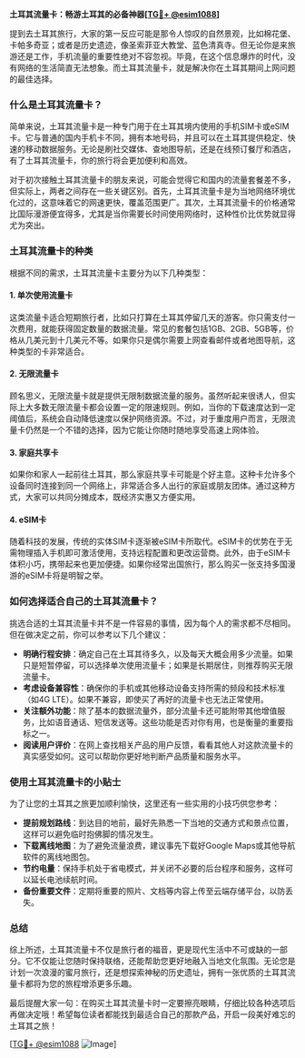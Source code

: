 **土耳其流量卡：畅游土耳其的必备神器[[TG💪+ @esim1088](https://t.me/s/esim1088)]**

提到去土耳其旅行，大家的第一反应可能是那令人惊叹的自然景观，比如棉花堡、卡帕多奇亚；或者是历史遗迹，像圣索菲亚大教堂、蓝色清真寺。但无论你是来旅游还是工作，手机流量的重要性绝对不容忽视。毕竟，在这个信息爆炸的时代，没有网络的生活简直无法想象。而土耳其流量卡，就是解决你在土耳其期间上网问题的最佳选择。

### 什么是土耳其流量卡？

简单来说，土耳其流量卡是一种专门用于在土耳其境内使用的手机SIM卡或eSIM卡。它与普通的国内手机卡不同，拥有本地号码，并且可以在土耳其提供稳定、快速的移动数据服务。无论是刷社交媒体、查地图导航，还是在线预订餐厅和酒店，有了土耳其流量卡，你的旅行将会更加便利和高效。

对于初次接触土耳其流量卡的朋友来说，可能会觉得它和国内的流量套餐差不多，但实际上，两者之间存在一些关键区别。首先，土耳其流量卡是为当地网络环境优化过的，这意味着它的网速更快，覆盖范围更广。其次，土耳其流量卡的价格通常比国际漫游便宜得多，尤其是当你需要长时间使用网络时，这种性价比优势就显得尤为突出。

### 土耳其流量卡的种类

根据不同的需求，土耳其流量卡主要分为以下几种类型：

#### 1. **单次使用流量卡**
这类流量卡适合短期旅行者，比如只打算在土耳其停留几天的游客。你只需支付一次费用，就能获得固定数量的数据流量。常见的套餐包括1GB、2GB、5GB等，价格从几美元到十几美元不等。如果你只是偶尔需要上网查看邮件或者地图导航，这种类型的卡非常适合。

#### 2. **无限流量卡**
顾名思义，无限流量卡就是提供无限制数据流量的服务。虽然听起来很诱人，但实际上大多数无限流量卡都会设置一定的限速规则。例如，当你的下载速度达到一定阈值后，系统会自动降低速度以保护网络资源。不过，对于重度用户而言，无限流量卡仍然是一个不错的选择，因为它能让你随时随地享受高速上网体验。

#### 3. **家庭共享卡**
如果你和家人一起前往土耳其，那么家庭共享卡可能是个好主意。这种卡允许多个设备同时连接到同一个网络上，非常适合多人出行的家庭或朋友团体。通过这种方式，大家可以共同分摊成本，既经济实惠又方便实用。

#### 4. **eSIM卡**
随着科技的发展，传统的实体SIM卡逐渐被eSIM卡所取代。eSIM卡的优势在于无需物理插入手机即可激活使用，支持远程配置和更改运营商。此外，由于eSIM卡体积小巧，携带起来也更加便捷。如果你经常出国旅行，那么购买一张支持多国漫游的eSIM卡将是明智之举。

### 如何选择适合自己的土耳其流量卡？

挑选合适的土耳其流量卡并不是一件容易的事情，因为每个人的需求都不尽相同。但在做决定之前，你可以参考以下几个建议：

- **明确行程安排**：确定自己在土耳其待多久，以及每天大概会用多少流量。如果只是短暂停留，可以选择单次使用流量卡；如果是长期居住，则推荐购买无限流量卡。
- **考虑设备兼容性**：确保你的手机或其他移动设备支持所需的频段和技术标准（如4G LTE）。如果不兼容，即使买了再好的流量卡也无法正常使用。
- **关注额外功能**：除了基本的数据流量外，部分流量卡还可能附带其他增值服务，比如语音通话、短信发送等。这些功能是否对你有用，也是衡量的重要指标之一。
- **阅读用户评价**：在网上查找相关产品的用户反馈，看看其他人对这款流量卡的真实感受如何。这可以帮助你更好地判断产品质量和服务水平。

### 使用土耳其流量卡的小贴士

为了让您的土耳其之旅更加顺利愉快，这里还有一些实用的小技巧供您参考：

- **提前规划路线**：到达目的地前，最好先熟悉一下当地的交通方式和景点位置，这样可以避免临时抱佛脚的情况发生。
- **下载离线地图**：为了避免流量浪费，建议事先下载好Google Maps或其他导航软件的离线地图包。
- **节约电量**：保持手机处于省电模式，并关闭不必要的后台程序和服务，这样可以延长电池续航时间。
- **备份重要文件**：定期将重要的照片、文档等内容上传至云端存储平台，以防丢失。

### 总结

综上所述，土耳其流量卡不仅是旅行者的福音，更是现代生活中不可或缺的一部分。它不仅能让您随时保持联络，还能帮助您更好地融入当地文化氛围。无论您是计划一次浪漫的蜜月旅行，还是想探索神秘的历史遗址，拥有一张优质的土耳其流量卡都将为您的旅程增添更多乐趣。

最后提醒大家一句：在购买土耳其流量卡时一定要擦亮眼睛，仔细比较各种选项后再做决定哦！希望每位读者都能找到最适合自己的那款产品，开启一段美好难忘的土耳其之旅！

[[TG💪+ @esim1088](https://t.me/s/esim1088) ![Image](https://i.postimg.cc/4NQfJmqS/Snipaste-2025-05-13-00-14-12.png)]